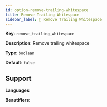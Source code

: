 ```yaml
---
id: option-remove-trailing-whitespace
title: Remove Trailing Whitespace
sidebar_label: 🚨 Remove Trailing Whitespace
---
```

**Key**: `remove_trailing_whitespace`

**Description**: Remove trailing whitespace

**Type**: `boolean`

**Default**: `false`

## Support
**Languages**: 

**Beautifiers**: 
